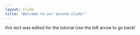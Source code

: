 ```yaml
---
layout: slide
title: "Welcome to our second slide!"
---
```

this tect was edited for the tutorial
Use the left arrow to go back!
